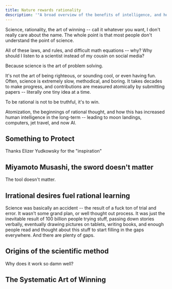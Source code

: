 ```yaml
---
title: Nature rewards rationality
description: '"A broad overview of the benefits of intelligence, and how it is the best strategy to win at life."'
---
```

Science, rationality, the art of winning -- call it whatever you want, I don't really care about the name. The whole point is that most people don't understand the point of science.

All of these laws, and rules, and difficult math equations -- why? Why should I listen to a scientist instead of my cousin on social media?

Because science is the art of problem solving.

It's not the art of being righteous, or sounding cool, or even having fun. Often, science is extremely slow, methodical, and boring. It takes decades to make progress, and contributions are measured atomically by submitting papers -- literally one tiny idea at a time.




To be rational is not to be truthful, it's to win.

Atomization, the beginnings of rational thought, and how this has increased human intelligence in the long-term -- leading to moon landings, computers, jet travel, and now AI.


## Something to Protect
Thanks Elizer Yudkowsky for the "inspiration"

## Miyamoto Musashi, the sword doesn't matter
The tool doesn't matter.

## Irrational desires fuel rational learning
Science was basically an accident -- the result of a fuck ton of trial and error. It wasn't some grand plan, or well thought out process. It was just the inevitable result of 100 billion people trying stuff, passing down stories verbally, eventually drawing pictures on tablets, writing books, and enough people read and thought about this stuff to start filling in the gaps everywhere. And there are plenty of gaps.

## Origins of the scientific method
Why does it work so damn well?

## The Systematic Art of Winning
